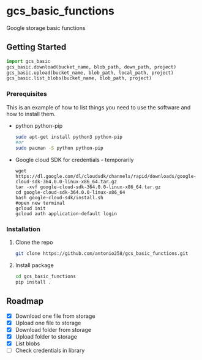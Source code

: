 <!-- PROJECT LOGO -->
<br />

# gcs_basic_functions
Google storage basic functions


<!-- GETTING STARTED -->
## Getting Started

   ```python
   import gcs_basic
   gcs_basic.download(bucket_name, blob_path, down_path, project)
   gcs_basic.upload(bucket_name, blob_path, local_path, project)
   gcs_basic.list_blobs(bucket_name, blob_path, project)
   ```

### Prerequisites

This is an example of how to list things you need to use the software and how to install them.
* python python-pip
   ```sh
   sudo apt-get install python3 python-pip
   #or
   sudo pacman -S python python-pip
   ```
* Google cloud SDK for credentials - temporarily
   ```
   wget https://dl.google.com/dl/cloudsdk/channels/rapid/downloads/google-cloud-sdk-364.0.0-linux-x86_64.tar.gz
   tar -xvf google-cloud-sdk-364.0.0-linux-x86_64.tar.gz
   cd google-cloud-sdk-364.0.0-linux-x86_64
   bash google-cloud-sdk/install.sh
   #open new terminal
   gcloud init
   gcloud auth application-default login
   ```
### Installation
1. Clone the repo
   ```sh
   git clone https://github.com/antonio258/gcs_basic_functions.git
   ```
2. Install package
   ```sh
   cd gcs_basic_functions
   pip install .
   ```


<!-- ROADMAP -->
## Roadmap

- [x] Download one file from storage
- [x] Upload one file to storage
- [x] Download folder from storage
- [x] Upload folder to storage
- [x] List blobs
- [ ] Check credentials in library
